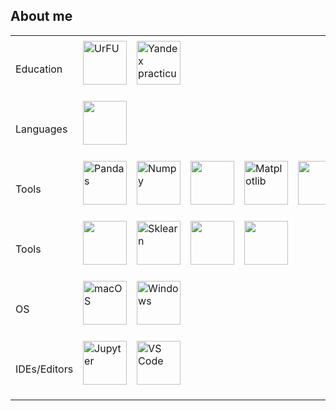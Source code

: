 ## About me

<table>

<td>
   <tr>
      <td> Education </td>
      <td>
          <img src="https://urfu.ru/fileadmin/user_upload/common_files/about/brand/UrFULogo_U.png" title="UrFU" width="70"/>&nbsp;
      </td>
      <td>
           <img src="https://avatars.mds.yandex.net/i?id=e583af1751d6ae3e118d8d41468c02e78ebcfb23-5175033-images-thumbs&n=13" title="Yandex practicum" width="70"/>&nbsp;
      </td>
      
  </tr>
  <tr>
      <td> Languages </td>
      <td>
          <img src="https://upload.wikimedia.org/wikipedia/commons/thumb/c/c3/Python-logo-notext.svg/242px-Python-logo-notext.svg.png" width="70"/>&nbsp;
      </td>
      
  </tr>
  <tr>
      <td> Tools </td>
      <td>
           <img src="https://pandas.pydata.org/docs/_static/pandas.svg" title="Pandas" width="70"/>&nbsp;
      </td>
      <td> 
           <img src="https://numpy.org/doc/stable/_static/numpylogo.svg" title="Numpy" width="70"/>&nbsp;
      </td>
     <td>
           <img src="https://upload.wikimedia.org/wikipedia/commons/thumb/8/8a/Plotly-logo.png/440px-Plotly-logo.png" width="70"/>&nbsp;
      </td> 
     <td>
           <img src="https://matplotlib.org/stable/_static/logo_light.svg" title="Matplotlib" width="70"/>&nbsp;
      </td>
     <td>
           <img src="https://www.postgresql.org/media/img/about/press/elephant.png" width="70"/>&nbsp
      </td>
  </tr>
  
  <tr>
      <td> Tools </td>
      <td>
           <img src="https://avatars.githubusercontent.com/u/21003710?s=200&v=4" width="70" />&nbsp;
      </td>
     <td> 
           <img src="https://scikit-learn.org/stable/_static/scikit-learn-logo-small.png" title="Sklearn" width="70"/>&nbsp;
      </td>
      <td>
           <img src="https://docs.scipy.org/doc/scipy/_static/logo.svg" width="70"/>&nbsp;
      </td>
      <td>
           <img src="https://upload.wikimedia.org/wikipedia/commons/thumb/f/f3/Apache_Spark_logo.svg/500px-Apache_Spark_logo.svg.png" width="70"/>&nbsp
      </td>    
    
  </tr>



  
  <tr>
      <td> OS </td>
      <td>
           <img src="https://upload.wikimedia.org/wikipedia/de/b/b1/MacOS-Logo.svg" title="macOS" width="70"/>&nbsp;
      </td>
      <td>
           <img src="https://upload.wikimedia.org/wikipedia/commons/thumb/e/e2/Windows_logo_and_wordmark_-_2021.svg/420px-Windows_logo_and_wordmark_-_2021.svg.png" title="Windows" width="70"/>&nbsp;
      </td>
    
  </tr>
  <tr>
     <td> IDEs/Editors </td>
      <td>
           <img src="https://upload.wikimedia.org/wikipedia/commons/thumb/3/38/Jupyter_logo.svg/240px-Jupyter_logo.svg.png" title="Jupyter" width="70"/>&nbsp;
      </td>
      <td>
           <img src="https://upload.wikimedia.org/wikipedia/commons/thumb/9/9a/Visual_Studio_Code_1.35_icon.svg/160px-Visual_Studio_Code_1.35_icon.svg.png" title="VS Code" width="70"/>&nbsp;
      </td>
      
  </tr>
</table>
